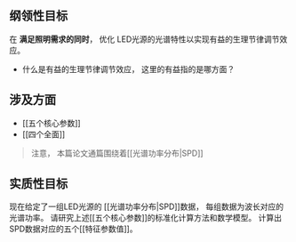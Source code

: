 ## 纲领性目标
在 **满足照明需求的同时**， 优化 LED光源的光谱特性以实现有益的生理节律调节效应。

* 什么是有益的生理节律调节效应， 这里的有益指的是哪方面？

## 涉及方面 

* [[五个核心参数]]  
* [[四个全面]]

> 注意， 本篇论文通篇围绕着[[光谱功率分布|SPD]]

## 实质性目标
现在给定了一组LED光源的 [[光谱功率分布|SPD]]数据， 每组数据为波长对应的光谱功率。 请研究上述[[五个核心参数]]的标准化计算方法和数学模型。 计算出SPD数据对应的五个[[特征参数值]]。 


